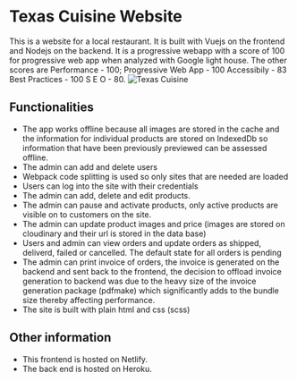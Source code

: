 # Texas Cuisine Website

This is a website for a local restaurant. It is built with Vuejs on the frontend and Nodejs on the backend. It is a progressive webapp with a score
of 100 for progressive web app when analyzed with Google light house. 
The other scores are
Performance - 100;
Progressive Web App - 100
Accessibily - 83
Best Practices - 100
S E O - 80.
![Texas Cuisine](https://res.cloudinary.com/toshoajibade/image/upload/v1543415658/Screenshot_43.png)

## Functionalities
- The app works offline because all images are stored in the cache and the information for individual products are stored on IndexedDb so information
that have been previously previewed can be assessed offline.
- The admin can add and delete users
- Webpack code splitting is used so only sites that are needed are loaded
- Users can log into the site with their credentials
- The admin can add, delete and edit products.
- The admin can pause and activate products, only active products are visible on to customers on the site.
- The admin can update product images and price (images are stored on cloudinary and their url is stored in the data base)
- Users and admin can view orders and update orders as shipped, deliverd, failed or cancelled. The default state for all orders is pending
- The admin can print invoice of orders, the invoice is generated on the backend and sent back to the frontend, the decision to offload invoice
generation to backend was due to the heavy size of the invoice generation package (pdfmake) which significantly adds to the bundle size thereby
affecting performance.
- The site is built with plain html and css (scss)

## Other information
- This frontend is hosted on Netlify.
- The back end is hosted on Heroku.
 
